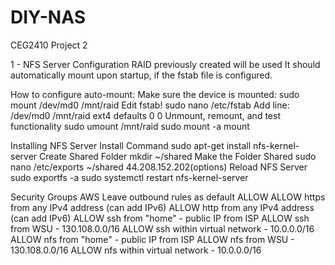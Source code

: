 # DIY-NAS
CEG2410 Project 2

1 - NFS Server Configuration
RAID previously created will be used 
It should automatically mount upon startup, if the fstab file is configured.

How to configure auto-mount:
Make sure the device is mounted:
sudo mount /dev/md0 /mnt/raid
Edit fstab!
sudo nano /etc/fstab
Add line:
/dev/md0  /mnt/raid  ext4  defaults  0  0
Unmount, remount, and test functionality
sudo umount /mnt/raid
sudo mount -a
mount
  
  
Installing NFS Server
Install Command
sudo apt-get install nfs-kernel-server
Create Shared Folder
mkdir ~/shared
Make the Folder Shared
sudo nano /etc/exports
~/shared 44.208.152.202(options)
Reload NFS Server
sudo exportfs -a
sudo systemctl restart nfs-kernel-server
  
  
Security Groups AWS
Leave outbound rules as default ALLOW
ALLOW https from any IPv4 address (can add IPv6)
ALLOW http from any IPv4 address (can add IPv6)
ALLOW ssh from "home" - public IP from ISP
ALLOW ssh from WSU - 130.108.0.0/16
ALLOW ssh within virtual network - 10.0.0.0/16
ALLOW nfs from "home" - public IP from ISP
ALLOW nfs from WSU - 130.108.0.0/16
ALLOW nfs within virtual network - 10.0.0.0/16
